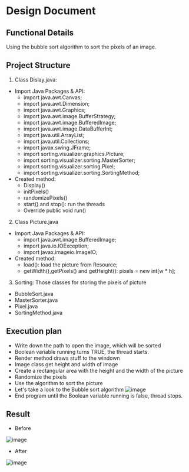 # Design Document
## Functional Details 
Using the bubble sort algorithm to sort the pixels of an image.
## Project Structure
1. Class Dislay.java:
- Import Java Packages & API:
  - import java.awt.Canvas;
  - import java.awt.Dimension;
  - import java.awt.Graphics;
  - import java.awt.image.BufferStrategy;
  - import java.awt.image.BufferedImage;
  - import java.awt.image.DataBufferInt;
  - import java.util.ArrayList;
  - import java.util.Collections;
  - import javax.swing.JFrame;
  - import sorting.visualizer.graphics.Picture;
  - import sorting.visualizer.sorting.MasterSorter;
  - import sorting.visualizer.sorting.Pixel;
  - import sorting.visualizer.sorting.SortingMethod;
- Created method:
  - Display()
  - initPixels()
  - randomizePixels()
  - start() and stop(): run the threads
  - Override public void run()

2. Class Picture.java
- Import Java Packages & API:
  - import java.awt.image.BufferedImage;
  - import java.io.IOException;
  - import javax.imageio.ImageIO;
- Created method:
  - load(): load the picture from Resource;
  - getWidth(),getPixels() and getHeight(): pixels = new int[w * h];
3. Sorting: Those classes for storing the pixels of picture 
- BubbleSort.java 
- MasterSorter.java
- Pixel.java
- SortingMethod.java
## Execution plan
- Write down the path to open the image, which will be sorted
- Boolean variable running turns TRUE, the thread starts.
- Render method draws stuff to the windown
- Image class get height and width of image
- Create a rectangular area with the height and the width of the picture
- Randomize the pixels
- Use the algorithm to sort the picture
 - Let's take a look to the Bubble sort algorithm
![image](https://user-images.githubusercontent.com/85243027/120709314-5f376780-c4c5-11eb-9d0b-f071c50edfe1.png)
- End program until the Boolean variable running is false, thread stops.

## Result
- Before
 
![image](https://user-images.githubusercontent.com/85243027/120708780-ae30cd00-c4c4-11eb-80e0-162bd35eca19.png)
- After

![image](https://user-images.githubusercontent.com/85243027/120708988-f819b300-c4c4-11eb-8b2c-94b5f29ff37a.png)

